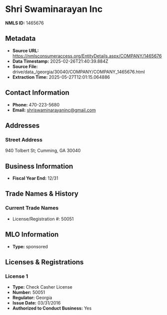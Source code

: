 # Shri Swaminarayan Inc

**NMLS ID:** 1465676

## Metadata
- **Source URL:** https://nmlsconsumeraccess.org/EntityDetails.aspx/COMPANY/1465676
- **Data Timestamp:** 2025-02-26T21:40:39.884Z
- **Source File:** drive/data_/georgia/30040/COMPANY/COMPANY_1465676.html
- **Extraction Time:** 2025-05-27T12:01:15.064886

## Contact Information
- **Phone:** 470-223-5680
- **Email:** shriswaminarayaninc@gmail.com

## Addresses
### Street Address
940 Tolbert St; Cumming, GA 30040

## Business Information
- **Fiscal Year End:** 12/31

## Trade Names & History
### Current Trade Names
- License/Registration #: 50051

## MLO Information
- **Type:** sponsored

## Licenses & Registrations

### License 1
- **Type:** Check Casher License
- **Number:** 50051
- **Regulator:** Georgia
- **Issue Date:** 03/31/2016
- **Authorized to Conduct Business:** Yes
